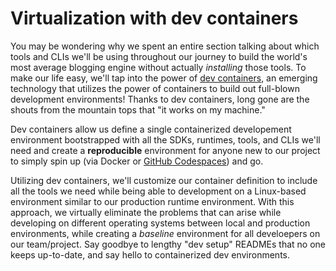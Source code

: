 # Virtualization with dev containers

You may be wondering why we spent an entire section talking about which tools and CLIs we'll be using throughout our journey to build the world's most average blogging engine without actually _installing_ those tools. To make our life easy, we'll tap into the power of [dev containers](https://containers.dev/), an emerging technology that utilizes the power of containers to build out full-blown development environments! Thanks to dev containers, long gone are the shouts from the mountain tops that "it works on my machine."

Dev containers allow us define a single containerized developement environment bootstrapped with all the SDKs, runtimes, tools, and CLIs we'll need and create a **reproducible** environment for anyone new to our project to simply spin up (via Docker or [GitHub Codespaces](https://github.com/features/codespaces)) and go.

Utilizing dev containers, we'll customize our container definition to include all the tools we need while being able to development on a Linux-based environment similar to our production runtime environment. With this approach, we virtually eliminate the problems that can arise while developing on different operating systems between local and production environments, while creating a _baseline_ environment for all develoepers on our team/project. Say goodbye to lengthy "dev setup" READMEs that no one keeps up-to-date, and say hello to containerized dev environments.

